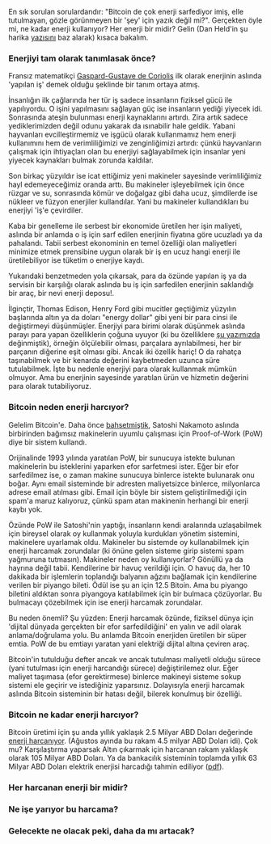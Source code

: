 En sık sorulan sorulardandır: "Bitcoin de çok enerji sarfediyor imiş, elle tutulmayan, gözle görünmeyen bir 'şey' için yazık değil mi?". Gerçekten öyle mi, ne kadar enerji kullanıyor? Her enerji bir midir? Gelin (Dan Held'in şu harika [yazısını](https://blog.picks.co/pow-is-efficient-aa3d442754d3) baz alarak) kısaca bakalım. 


### Enerjiyi tam olarak tanımlasak önce?

Fransız matematikçi [Gaspard-Gustave de Coriolis](https://en.0wikipedia.org/wiki/Gaspard-Gustave_de_Coriolis) ilk olarak enerjinin aslında 'yapılan iş' demek olduğu şeklinde bir tanım ortaya atmış. 

İnsanlığın ilk çağlarında her tür iş sadece insanların fiziksel gücü ile yapılıyordu. O işini yapılmasını sağlayan güç ise insanların yediği yiyecek idi. Sonrasında ateşin bulunması enerji kaynaklarını artırdı. Zira artık sadece yediklerimizden değil odunu yakarak da ısınabilir hale geldik. Yabani hayvanları evcilleştirmemiz ve işgücü olarak kullanmamız hem enerji kullanımını hem de verimliliğimizi ve zenginliğimizi artırdı: çünkü hayvanların çalışmak için ihtiyaçları olan bu enerjiyi sağlayabilmek için insanlar yeni yiyecek kaynakları bulmak zorunda kaldılar. 

Son birkaç yüzyıldır ise icat ettiğimiz yeni makineler sayesinde verimliliğimiz hayl edemeyeceğimiz oranda arttı. Bu makineler işleyebilmek için önce rüzgar ve su, sonrasında kömür ve doğalgaz gibi daha ucuz, şimdilerde ise nükleer ve füzyon enerjiler kullandılar. Yani bu makineler kullandıkları bu enerjiyi 'iş'e çevirdiler. 

Kaba bir genelleme ile serbest bir ekonomide üretilen her işin maliyeti, aslında bir anlamda o iş için sarf edilen enerjinin fiyatına göre ucuzladı ya da pahalandı. Tabii serbest ekonominin en temel özelliği olan maliyetleri minimize etmek prensibine uygun olarak bir iş en ucuz hangi enerji ile üretilebiliyor ise tüketim o enerjiye kaydı. 

Yukarıdaki benzetmeden yola çıkarsak, para da özünde yapılan iş ya da servisin bir karşılığı olarak aslında bu iş için sarfedilen enerjinin saklandığı bir araç, bir nevi enerji deposu!. 

İlginçtir, Thomas Edison, Henry Ford gibi mucitler geçtiğimiz yüzyılın başlarında altın ya da doları "energy dollar" gibi yeni bir para cinsi ile değiştirmeyi düşünmüşler. Enerjiyi para birimi olarak düşünmek aslında parayı para yapan özelliklerin çoğuna uyuyor (ki bu özelliklere [şu yazımızda](https://ademimerkezi.com/genel/2018/03/22/Bitcoin-para-mi-gercekten.html) değinmiştik), örneğin ölçülebilir olması, parçalara ayrılabilmesi, her bir parçanın diğerine eşit olması gibi. Ancak iki özellik hariç! O da rahatça taşınabilmek ve bir kenarda değerini kaybetmeden uzunca süre tutulabilmek. İşte bu nedenle enerjiyi para olarak kullanmak mümkün olmuyor. Ama bu enerjinin sayesinde yaratılan ürün ve hizmetin değerini para olarak tutabiliyoruz. 

### Bitcoin neden enerji harcıyor?

Gelelim Bitcoin'e. Daha önce [bahsetmiştik](https://ademimerkezi.com/genel/2018/11/01/Bitcoin-uzlasmasi-proof-of-work.html), Satoshi Nakamoto aslında birbirinden bağımsız makinelerin uyumlu çalışması için Proof-of-Work (PoW) diye bir sistem kullandı. 

Orijinalinde 1993 yılında yaratılan PoW, bir sunucuya istekte bulunan makinelerin bu isteklerini yaparken efor sarfetmesi ister. Eğer bir efor sarfedilmez ise, o zaman makine sunucuya binlerce istekte bulunarak onu boğar. Aynı email sisteminde bir adresten maliyetsizce binlerce, milyonlarca adrese email atılması gibi. Email için böyle bir sistem geliştirilmediği için spam'a maruz kalıyoruz, çünkü spam atan makinenin herhangi bir enerji kaybı yok. 

Özünde PoW ile Satoshi'nin yaptığı, insanların kendi aralarında uzlaşabilmek için bireysel olarak oy kullanmak yoluyla kurdukları yönetim sistemini, makinelere uyarlamak oldu. Makineler bu sistemde oy kullanabilmek için enerji harcamak zorundalar (ki önüne gelen sisteme girip sistemi spam yağmuruna tutmasın). Makineler neden oy kullanıyorlar? Gönüllü ya da hayrına değil tabii. Kendilerine bir havuç verildiği için. O havuç da, her 10 dakikada bir işlemlerin toplandığı balyanın ağzını bağlamak için kendilerine verilen bir piyango bileti. Ödül ise şu an için 12.5 Bitoin. Ama bu piyango biletini aldıktan sonra piyangoya katılabilmek için bir bulmaca çözüyorlar. Bu bulmacayı çözebilmek için ise enerji harcamak zorundalar. 

Bu neden önemli? Şu yüzden: Enerji harcamak özünde, fiziksel dünya için 'dijital dünyada gerçekten bir efor sarfedildiğini' en yalın ve adil olarak anlama/doğrulama yolu. Bu anlamda Bitcoin enerjiden üretilen bir süper emtia. PoW de bu emtiayı yaratan yani elektriği dijital altına çeviren araç. 

Bitcoin'in tutulduğu defter ancak ve ancak tutulması maliyetli olduğu sürece (yani tutulması için enerji harcandığı sürece) değiştirilemez olur. Eğer maliyet taşımasa (efor gerektirmese) binlerce makineyi sisteme sokup sistemi ele geçirir ve istediğiniz yaparsınız. Dolayısıyla enerji harcamak aslında Bitcoin sisteminin bir hatası değil, bilerek konulmuş bir özelliği. 

### Bitcoin ne kadar enerji harcıyor?

Bitcoin üretimi için şu anda yıllık yaklaşık 2.5 Milyar ABD Doları değerinde [enerji harcanıyor](https://docs.google.com/spreadsheets/d/e/2PACX-1vTL1a6Nn0RPgNRAruJh1tkgdntFP3D9LXkaHbyegXONaaOU5agCc2DwN42ppAHk57NnC3vhEuWESEZ7/pubhtml?gid=108252637&single=true). (Ağustos ayında bu rakam 4.5 milyar ABD Doları idi). Çok mu? Karşılaştırma yaparsak Altın çıkarmak için harcanan rakam yaklaşık olarak 105 Milyar ABD Doları. Ya da bankacılık sisteminin toplamda yıllık 63 Milyar ABD Doları elektrik enerjisi harcadığı tahmin ediliyor ([pdf](https://drive.google.com/file/d/1TIma781rLFjr-dqeJmL2KN06OpoRkSsj/view)). 

### Her harcanan enerji bir midir?


### Ne işe yarıyor bu harcama?


### Gelecekte ne olacak peki, daha da mı artacak?


